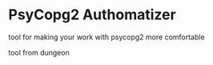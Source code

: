 # PsyCopg2 Authomatizer
tool for making your work with psycopg2 more comfortable

tool from dungeon
